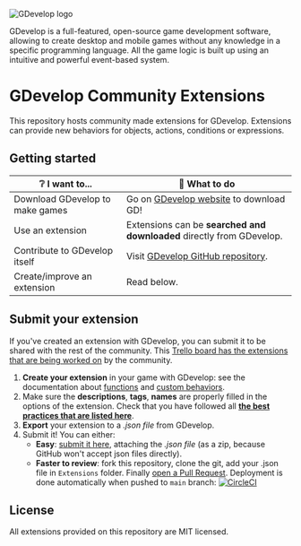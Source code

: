 ![GDevelop logo](https://raw.githubusercontent.com/4ian/GDevelop/master/Core/docs/images/gdlogo.png 'GDevelop logo')

GDevelop is a full-featured, open-source game development software, allowing to create desktop and mobile games without any knowledge in a specific programming language. All the game logic is built up using an intuitive and powerful event-based system.

# GDevelop Community Extensions

This repository hosts community made extensions for GDevelop. Extensions can provide new behaviors for objects, actions, conditions or expressions.

## Getting started

| ❔ I want to...                 | 🚀 What to do                                                         |
| ------------------------------- | --------------------------------------------------------------------- |
| Download GDevelop to make games | Go on [GDevelop website](https://gdevelop-app.com) to download GD!    |
| Use an extension                | Extensions can be **searched and downloaded** directly from GDevelop. |
| Contribute to GDevelop itself   | Visit [GDevelop GitHub repository](https://github.com/4ian/GDevelop). |
| Create/improve an extension     | Read below.                                                           |

## Submit your extension

If you've created an extension with GDevelop, you can submit it to be shared with the rest of the community. This [Trello board has the extensions that are being worked on](https://trello.com/b/AftjL2v1/gdevelop-extensions) by the community.

1. **Create your extension** in your game with GDevelop: see the documentation about [functions](http://wiki.compilgames.net/doku.php/gdevelop5/events/functions) and [custom behaviors](http://wiki.compilgames.net/doku.php/gdevelop5/behaviors/events-based-behaviors).
2. Make sure the **descriptions**, **tags**, **names** are properly filled in the options of the extension. Check that you have followed all **[the best practices that are listed here](http://wiki.compilgames.net/doku.php/gdevelop5/extensions/best-practices)**.
3. **Export** your extension to a _.json file_ from GDevelop.
4. Submit it! You can either:
   - **Easy**: [submit it here](https://github.com/4ian/GDevelop-extensions/issues/new/choose), attaching the _.json file_ (as a zip, because GitHub won't accept json files directly).
   - **Faster to review**: fork this repository, clone the git, add your .json file in `Extensions` folder. Finally [open a Pull Request](https://github.com/4ian/GDevelop-extensions/compare). Deployment is done automatically when pushed to `main` branch: [![CircleCI](https://circleci.com/gh/GDevelopApp/GDevelop-extensions/tree/main.svg?style=svg)](https://circleci.com/gh/GDevelopApp/GDevelop-extensions/tree/main)

## License

All extensions provided on this repository are MIT licensed.

